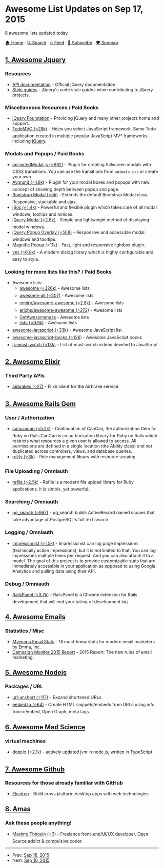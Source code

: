 # Awesome List Updates on Sep 17, 2015

8 awesome lists updated today.

[🏠 Home](/README.md) · [🔍 Search](https://www.trackawesomelist.com/search/) · [🔥 Feed](https://www.trackawesomelist.com/rss.xml) · [📮 Subscribe](https://trackawesomelist.us17.list-manage.com/subscribe?u=d2f0117aa829c83a63ec63c2f&id=36a103854c) · [❤️  Sponsor](https://github.com/sponsors/theowenyoung)



## [1. Awesome Jquery](/content/petk/awesome-jquery/README.md)

### Resources

*   [API documentation](http://api.jquery.com/) - Official jQuery documentation.
*   [Style guides](https://contribute.jquery.org/style-guide/) - jQuery's code style guides when contributing to jQuery projects.

### Miscellaneous Resources / Paid Books

*   [jQuery Foundation](https://jquery.org/) - Providing jQuery and many other projects home and support.
*   [TodoMVC (⭐29k)](https://github.com/tastejs/todomvc) - Helps you select JavaScript framework. Same Todo application created in multiple popular JavaScript MV\* frameworks including [jQuery](http://todomvc.com/examples/jquery/).

### Modals and Popups / Paid Books

*   [animatedModal.js (⭐962)](https://github.com/joaopereirawd/animatedModal.js) - Plugin for creating fullscreen modals with CSS3 transitions. You can use the transitions from `animate.css` or create your own.
*   [Avgrund (⭐1.8k)](https://github.com/voronianski/jquery.avgrund.js) - Plugin for your modal boxes and popups with new concept of showing depth between popup and page.
*   [Bootstrap Modal (⭐5k)](https://github.com/jschr/bootstrap-modal) - Extends the default Bootstrap Modal class. Responsive, stackable and ajax.
*   [jBox (⭐1.4k)](https://github.com/StephanWagner/jBox) - Powerful and flexible plugin which takes care of all modal windows, tooltips and notices.
*   [jQuery Modal (⭐2.6k)](https://github.com/kylefox/jquery-modal) - Simple and lightweight method of displaying modal windows.
*   [jQuery Popup Overlay (⭐508)](https://github.com/vast-engineering/jquery-popup-overlay) - Responsive and accessible modal windows and tooltips.
*   [Magnific Popup (⭐11k)](https://github.com/dimsemenov/Magnific-Popup) - Fast, light and responsive lightbox plugin.
*   [vex (⭐6.9k)](https://github.com/hubspot/vex) - A modern dialog library which is highly configurable and easy to style.

### Looking for more lists like this? / Paid Books

*   Awesome lists:
    *   [awesome (⭐326k)](https://github.com/sindresorhus/awesome) - Awesome lists
    *   [awesome-all (⭐207)](https://github.com/bradoyler/awesome-all) - Awesome lists
    *   [emijrp/awesome-awesome (⭐2.8k)](https://github.com/emijrp/awesome-awesome) - Awesome lists
    *   [erichs/awesome-awesome (⭐272)](https://github.com/erichs/awesome-awesome) - Awesome lists
    *   [GetAwesomeness](https://getawesomeness.herokuapp.com/) - Awesome lists
    *   [lists (⭐9.9k)](https://github.com/jnv/lists) - Awesome lists
*   [awesome-javascript (⭐33k)](https://github.com/sorrycc/awesome-javascript) - Awesome JavaScript list
*   [awesome-javascript-books (⭐126)](https://github.com/heatroom/awesome-javascript-books) - Awesome JavaScript books
*   [js-must-watch (⭐13k)](https://github.com/bolshchikov/js-must-watch) - List of must-watch videos devoted to JavaScript

## [2. Awesome Elixir](/content/h4cc/awesome-elixir/README.md)

### Third Party APIs

*   [airbrakex (⭐27)](https://github.com/fazibear/airbrakex) - Elixir client for the Airbrake service.

## [3. Awesome Rails Gem](/content/hothero/awesome-rails-gem/README.md)

### User / Authorization

*   [cancancan (⭐5.2k)](https://github.com/CanCanCommunity/cancancan) - Continuation of CanCan, the authorization Gem for Ruby on Rails.CanCan is an authorization library for Ruby on Rails which restricts what resources a given user is allowed to access. All permissions are defined in a single location (the Ability class) and not duplicated across controllers, views, and database queries.
*   [rolify (⭐3k)](https://github.com/RolifyCommunity/rolify) - Role management library with resource scoping.

### File Uploading / Omniauth

*   [refile (⭐2.5k)](https://github.com/refile/refile) - Refile is a modern file upload library for Ruby applications. It is simple, yet powerful.

### Searching / Omniauth

*   [pg\_search (⭐967)](https://github.com/Casecommons/pg_search) - pg\_search builds ActiveRecord named scopes that take advantage of PostgreSQL's full text search

### Logging / Omniauth

*   [Impressionist (⭐1.5k)](https://github.com/charlotte-ruby/impressionist) - Impressionist can log page impressions (technically action impressions), but it is not limited to that. You can log impressions multiple times per request. And you can also attach it to a model. The goal of this project is to provide customizable stats that are immediately accessible in your application as opposed to using Google Analytics and pulling data using their API.

### Debug / Omniauth

*   [RailsPanel (⭐3.7k)](https://github.com/dejan/rails_panel) - RailsPanel is a Chrome extension for Rails development that will end your tailing of development.log.

## [4. Awesome Emails](/content/jonathandion/awesome-emails/README.md)

### Statistics / Misc

*   [Myemma Email Stats](http://myemma.com/brainiac/gate-free-stats) - 18 must-know stats for modern email marketers by Emma, Inc.
*   [Campaign Monitor 2015 Report](https://www.campaignmonitor.com/resources/guides/email-marketing-new-rules/) - 2015 Report: The new rules of email marketing.

## [5. Awesome Nodejs](/content/sindresorhus/awesome-nodejs/README.md)

### Packages / URL

*   [url-unshort (⭐117)](https://github.com/nodeca/url-unshort) - Expand shortened URLs.
*   [embedza (⭐64)](https://github.com/nodeca/embedza) - Create HTML snippets/embeds from URLs using info from oEmbed, Open Graph, meta tags.

## [6. Awesome Mad Science](/content/feross/awesome-mad-science/README.md)

### virtual machines

*   [doppio (⭐2.1k)](https://github.com/plasma-umass/doppio) - actively updated jvm in node.js, written in TypeScript

## [7. Awesome Github](/content/phillipadsmith/awesome-github/README.md)

### Resources for those already familiar with GitHub

*   [Electron](http://electron.atom.io/) - Build cross platform desktop apps with web technologies

## [8. Amas](/content/sindresorhus/amas/README.md)

### Ask these people anything!

*   [Maxime Thirouin (⭐3)](https://github.com/MoOx/ama) - Freelance front-end/UI/UX developer. Open Source addict & compulsive coder.

---

- Prev: [Sep 18, 2015](/content/2015/09/18/README.md)
- Next: [Sep 16, 2015](/content/2015/09/16/README.md)